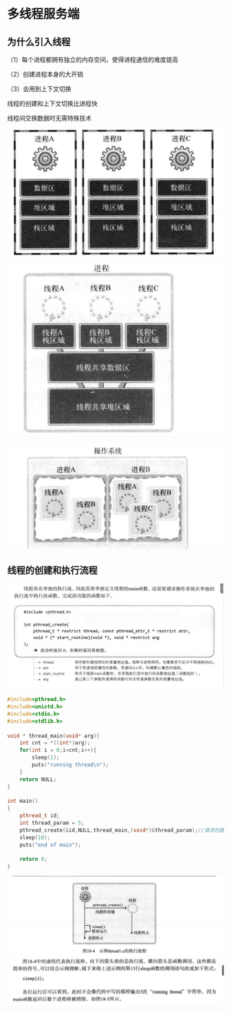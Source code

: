 # 多线程服务端

## 为什么引入线程

（1）每个进程都拥有独立的内存空间，使得进程通信的难度提高

（2）创建进程本身的大开销

（3）会用到上下文切换



线程的创建和上下文切换比进程快

线程间交换数据时无需特殊技术



![image-20210616214723905](image-20210616214723905.png)

![image-20210616214732386](image-20210616214732386.png)

![image-20210616214759768](image-20210616214759768.png)









## 线程的创建和执行流程

![image-20210616214853601](image-20210616214853601.png)

````c++
#include<pthread.h>
#include<unistd.h>
#include<stdio.h>
#include<stdlib.h>

void * thread_main(void* arg){
    int cnt = *((int*)arg);
    for(int i = 0;i<cnt;i++){
        sleep(1);
        puts("running thread\n");
    }
    return NULL;
}

int main()
{
    pthread_t id;
    int thread_param = 5;
    pthread_create(&id,NULL,thread_main,(void*)&thread_param);//请求创建一个线程，并从传入的函数调用开始，在单独的执行流中运行
    sleep(10);
    puts("end of main");

    return 0;
}
````

![image-20210616221830448](image-20210616221830448.png)